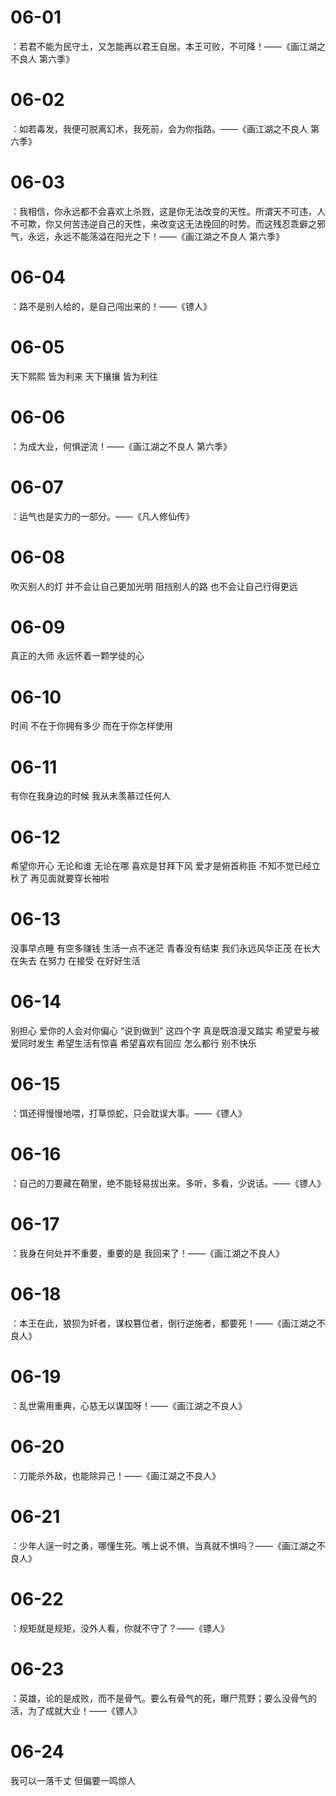 # 06-01

：若君不能为民守土，又怎能再以君王自居。本王可败，不可降！——《画江湖之不良人 第六季》

# 06-02

：如若毒发，我便可脱离幻术，我死前，会为你指路。——《画江湖之不良人 第六季》

# 06-03

：我相信，你永远都不会喜欢上杀戮，这是你无法改变的天性。所谓天不可违，人不可欺，你又何苦违逆自己的天性，来改变这无法挽回的时势。而这残忍乖僻之邪气，永远，永远不能荡溢在阳光之下！——《画江湖之不良人 第六季》

# 06-04

：路不是别人给的，是自己闯出来的！——《镖人》

# 06-05

天下熙熙 皆为利来 天下攘攘 皆为利往

# 06-06

：为成大业，何惧逆流！——《画江湖之不良人 第六季》

# 06-07

：运气也是实力的一部分。——《凡人修仙传》

# 06-08

吹灭别人的灯 并不会让自己更加光明
阻挡别人的路 也不会让自己行得更远

# 06-09

真正的大师 永远怀着一颗学徒的心

# 06-10

时间 不在于你拥有多少 而在于你怎样使用

# 06-11

有你在我身边的时候 我从未羡慕过任何人

# 06-12

希望你开心 无论和谁 无论在哪
喜欢是甘拜下风 爱才是俯首称臣
不知不觉已经立秋了 再见面就要穿长袖啦

# 06-13

没事早点睡 有空多赚钱 生活一点不迷茫
青春没有结束 我们永远风华正茂
在长大 在失去 在努力 在接受 在好好生活

# 06-14

别担心 爱你的人会对你偏心
“说到做到” 这四个字 真是既浪漫又踏实
希望爱与被爱同时发生
希望生活有惊喜 希望喜欢有回应
怎么都行 别不快乐

# 06-15

：饵还得慢慢地喂，打草惊蛇，只会耽误大事。——《镖人》

# 06-16

：自己的刀要藏在鞘里，绝不能轻易拔出来。多听，多看，少说话。——《镖人》

# 06-17

：我身在何处并不重要，重要的是 我回来了！——《画江湖之不良人》

# 06-18

：本王在此，狼狈为奸者，谋权篡位者，倒行逆施者，都要死！——《画江湖之不良人》

# 06-19

：乱世需用重典，心慈无以谋国呀！——《画江湖之不良人》

# 06-20

：刀能杀外敌，也能除异己！——《画江湖之不良人》

# 06-21

：少年人逞一时之勇，哪懂生死。嘴上说不惧，当真就不惧吗？——《画江湖之不良人》

# 06-22

：规矩就是规矩，没外人看，你就不守了？——《镖人》

# 06-23

：英雄，论的是成败，而不是骨气。要么有骨气的死，曝尸荒野；要么没骨气的活，为了成就大业！——《镖人》

# 06-24

我可以一落千丈 但偏要一鸣惊人
